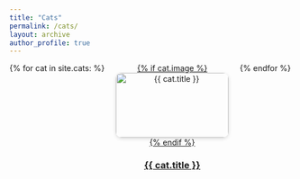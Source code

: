 ```yaml
---
title: "Cats"
permalink: /cats/
layout: archive
author_profile: true
---
```


<style>
.cat-gallery {
  display: flex;
  flex-wrap: wrap;
  gap: 20px;
}

.cat-card {
  width: 200px;
  text-align: center;
}

.cat-card img {
  width: 100%;
  border-radius: 10px;
  box-shadow: 0 2px 6px rgba(0,0,0,0.15);
}
</style>

<div class="cat-gallery">
  {% for cat in site.cats: %}
    <div class="cat-card">
      <a href="{{ cat.url }}">
        {% if cat.image %}
          <img src="{{ cat.image }}" alt="{{ cat.title }}">
        {% endif %}
        <h3>{{ cat.title }}</h3>
      </a>
    </div>
  {% endfor %}
</div>
